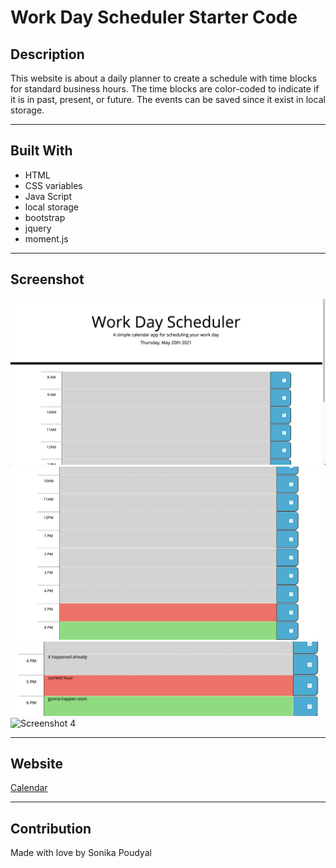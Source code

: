 # Work Day Scheduler Starter Code

## Description
This website is about a daily planner to create a schedule with time blocks for standard business hours. The time blocks are color-coded to indicate if it is in past, present, or future. The events can be saved since it exist in local storage. 

---

## Built With
* HTML
* CSS variables
* Java Script
* local storage
* bootstrap
* jquery
* moment.js

---

## Screenshot
![Screenshot 1](./assets/images/Screenshot1.png)
![Screenshot 2](./assets/images/Screenshot2.png)
![Screenshot 3](./assets/images/Screenshot3.png)
![Screenshot 4](./assets/images/Screenshot4.png)

---

## Website
[Calendar]()

---

## Contribution
Made with love by Sonika Poudyal 
